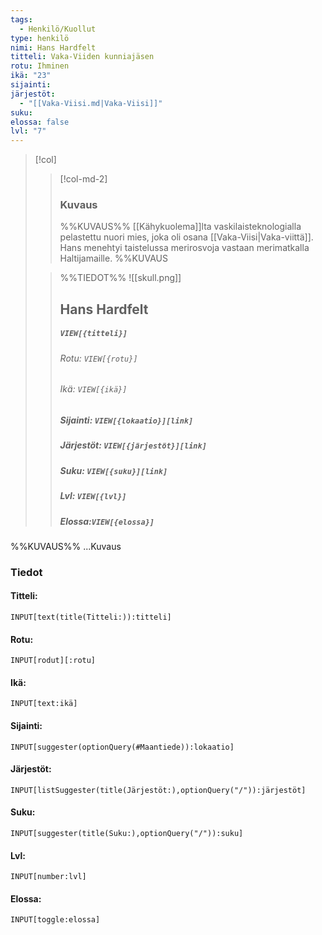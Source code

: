 ```yaml
---
tags:
  - Henkilö/Kuollut
type: henkilö
nimi: Hans Hardfelt
titteli: Vaka-Viiden kunniajäsen
rotu: Ihminen
ikä: "23"
sijainti: 
järjestöt:
  - "[[Vaka-Viisi.md|Vaka-Viisi]]"
suku: 
elossa: false
lvl: "7"
---
```


>[!col]
>>[!col-md-2]
>>### Kuvaus
>>%%KUVAUS%%
>>[[Kähykuolema]]lta vaskilaisteknologialla pelastettu nuori mies, joka oli osana [[Vaka-Viisi|Vaka-viittä]]. Hans menehtyi taistelussa merirosvoja vastaan merimatkalla Haltijamaille.
>>%%KUVAUS
>
>>%%TIEDOT%%
>>![[skull.png]]
>> ## Hans Hardfelt
>>##### *`VIEW[{titteli}]`*
>>###### Rotu: `VIEW[{rotu}]`
>>###### Ikä: `VIEW[{ikä}]`
>>##### Sijainti: `VIEW[{lokaatio}][link]`
>>##### Järjestöt: `VIEW[{järjestöt}][link]`
>>##### Suku: `VIEW[{suku}][link]`
>>##### Lvl: `VIEW[{lvl}]`
>>##### Elossa:`VIEW[{elossa}]`

%%KUVAUS%%
...Kuvaus


### Tiedot
#### Titteli: 
`INPUT[text(title(Titteli:)):titteli]`
#### Rotu:
`INPUT[rodut][:rotu]`
#### Ikä:
`INPUT[text:ikä]`
#### Sijainti:
`INPUT[suggester(optionQuery(#Maantiede)):lokaatio]`
#### Järjestöt:
```meta-bind
INPUT[listSuggester(title(Järjestöt:),optionQuery("/")):järjestöt]
```
#### Suku:
`INPUT[suggester(title(Suku:),optionQuery("/")):suku]`
#### Lvl:
`INPUT[number:lvl]`
#### Elossa:
`INPUT[toggle:elossa]`







